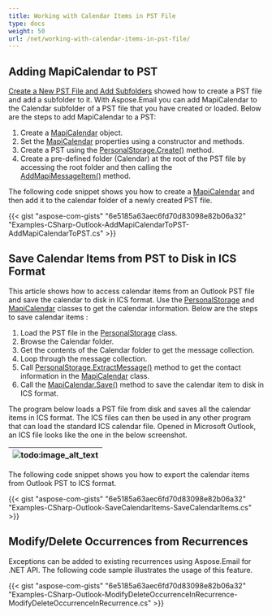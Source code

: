 ```yaml
---
title: Working with Calendar Items in PST File
type: docs
weight: 50
url: /net/working-with-calendar-items-in-pst-file/
---
```



## **Adding MapiCalendar to PST**
[Create a New PST File and Add Subfolders](/email/net/create-new-pst-file-and-add-subfolders/#creating-a-new-pst-file-and-add-subfolders) showed how to create a PST file and add a subfolder to it. With Aspose.Email you can add MapiCalendar to the Calendar subfolder of a PST file that you have created or loaded. Below are the steps to add MapiCalendar to a PST:

1. Create a [MapiCalendar](https://reference.aspose.com/email/net/aspose.email.mapi/mapicalendar) object.
1. Set the [MapiCalendar](https://reference.aspose.com/email/net/aspose.email.mapi/mapicalendar) properties using a constructor and methods.
1. Create a PST using the [PersonalStorage.Create()](https://reference.aspose.com/email/net/aspose.email.storage.pst/personalstorage/methods/create/index) method.
1. Create a pre-defined folder (Calendar) at the root of the PST file by accessing the root folder and then calling the [AddMapiMessageItem()](https://reference.aspose.com/email/net/aspose.email.storage.pst/folderinfo/methods/addmapimessageitem) method.

The following code snippet shows you how to create a [MapiCalendar](https://reference.aspose.com/email/net/aspose.email.mapi/mapicalendar) and then add it to the calendar folder of a newly created PST file.



{{< gist "aspose-com-gists" "6e5185a63aec6fd70d83098e82b06a32" "Examples-CSharp-Outlook-AddMapiCalendarToPST-AddMapiCalendarToPST.cs" >}}
## **Save Calendar Items from PST to Disk in ICS Format**
This article shows how to access calendar items from an Outlook PST file and save the calendar to disk in ICS format. Use the [PersonalStorage](https://reference.aspose.com/email/net/aspose.email.storage.pst/personalstorage) and [MapiCalendar](https://reference.aspose.com/email/net/aspose.email.mapi/mapicalendar) classes to get the calendar information. Below are the steps to save calendar items :

1. Load the PST file in the [PersonalStorage](https://reference.aspose.com/email/net/aspose.email.storage.pst/personalstorage) class.
1. Browse the Calendar folder.
1. Get the contents of the Calendar folder to get the message collection.
1. Loop through the message collection.
1. Call [PersonalStorage.ExtractMessage()](https://reference.aspose.com/email/net/aspose.email.storage.pst/personalstorage/methods/extractmessage/index) method to get the contact information in the [MapiCalendar](https://reference.aspose.com/email/net/aspose.email.mapi/mapicalendar) class.
1. Call the [MapiCalendar.Save()](https://reference.aspose.com/email/net/aspose.email.mapi/mapicalendar/methods/save/index) method to save the calendar item to disk in ICS format.

The program below loads a PST file from disk and saves all the calendar items in ICS format. The ICS files can then be used in any other program that can load the standard ICS calendar file. Opened in Microsoft Outlook, an ICS file looks like the one in the below screenshot.

|![todo:image_alt_text](working-with-calendar-items-in-pst-file_1.png)|
| :- |
The following code snippet shows you how to export the calendar items from Outlook PST to ICS format.



{{< gist "aspose-com-gists" "6e5185a63aec6fd70d83098e82b06a32" "Examples-CSharp-Outlook-SaveCalendarItems-SaveCalendarItems.cs" >}}
## **Modify/Delete Occurrences from Recurrences**
Exceptions can be added to existing recurrences using Aspose.Email for .NET API. The following code sample illustrates the usage of this feature.

{{< gist "aspose-com-gists" "6e5185a63aec6fd70d83098e82b06a32" "Examples-CSharp-Outlook-ModifyDeleteOccurrenceInRecurrence-ModifyDeleteOccurrenceInRecurrence.cs" >}}
